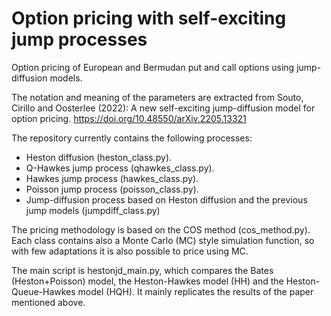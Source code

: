 # Option pricing with self-exciting jump processes

Option pricing of European and Bermudan put and call options using jump-diffusion models.

The notation and meaning of the parameters are extracted from Souto, Cirillo and
Oosterlee (2022): A new self-exciting jump-diffusion model for option pricing.
https://doi.org/10.48550/arXiv.2205.13321

The repository currently contains the following processes:
   - Heston diffusion (heston_class.py).
   - Q-Hawkes jump process (qhawkes_class.py).
   - Hawkes jump process (hawkes_class.py).
   - Poisson jump process (poisson_class.py).
   - Jump-diffusion process based on Heston diffusion and the previous jump models (jumpdiff_class.py)

The pricing methodology is based on the COS method (cos_method.py). Each class contains also a Monte Carlo (MC) style simulation function, so with few adaptations it is also possible to price using MC.

The main script is hestonjd_main.py, which compares the Bates (Heston+Poisson) model, the Heston-Hawkes model (HH) and the Heston-Queue-Hawkes model (HQH). It mainly replicates the results of the paper mentioned above.
